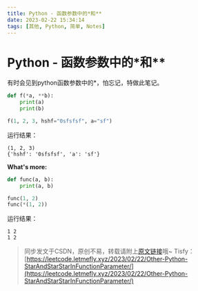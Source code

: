 ```yaml
---
title: Python - 函数参数中的*和**
date: 2023-02-22 15:34:14
tags: [其他, Python, 简单, Notes]
---
```


# Python - 函数参数中的*和**

有时会见到python函数参数中的*，怕忘记，特做此笔记。

```python
def f(*a, **b):
    print(a)
    print(b)

f(1, 2, 3, hshf="0sfsfsf", a="sf")
```

运行结果：

```
(1, 2, 3)
{'hshf': '0sfsfsf', 'a': 'sf'}
```

**What's more:**

```python
def func(a, b):
    print(a, b)

func(1, 2)
func(*(1, 2))
```

运行结果：

```
1 2
1 2
```

> 同步发文于CSDN，原创不易，转载请附上[原文链接](https://leetcode.letmefly.xyz/2023/02/22/Other-Python-StarAndStarStarInFunctionParameter/)哦~
> Tisfy：[https://leetcode.letmefly.xyz/2023/02/22/Other-Python-StarAndStarStarInFunctionParameter/](https://leetcode.letmefly.xyz/2023/02/22/Other-Python-StarAndStarStarInFunctionParameter/)
